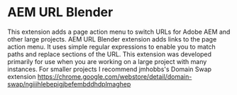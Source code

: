 # AEM URL Blender


This extension adds a page action menu to switch URLs for Adobe AEM and other large projects.
AEM URL Blender extension adds links to the page action menu. 
It uses simple regular expressions to enable you to match paths and replace sections of the URL. 
This extension was developed primarily for use when you are working on a large project with many instances. For smaller projects I recommend jmhobbs's Domain Swap extension https://chrome.google.com/webstore/detail/domain-swap/ngiiihlebepigjbefembddhdplmaghep
